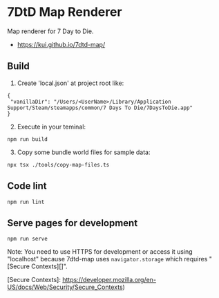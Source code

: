 # 7DtD Map Renderer

Map renderer for 7 Day to Die.

- https://kui.github.io/7dtd-map/

## Build

1. Create 'local.json' at project root like:

```
{
 "vanillaDir": "/Users/<UserName>/Library/Application Support/Steam/steamapps/common/7 Days To Die/7DaysToDie.app"
}
```

2. Execute in your teminal:

```
npm run build
```

3. Copy some bundle world files for sample data:

```
npx tsx ./tools/copy-map-files.ts
```

## Code lint

```
npm run lint
```

## Serve pages for development

```
npm run serve
```

Note: You need to use HTTPS for development or access it using "localhost" because 7dtd-map uses `navigator.storage` which requires "[Secure Contexts][]".

[Secure Contexts]: https://developer.mozilla.org/en-US/docs/Web/Security/Secure_Contexts)
